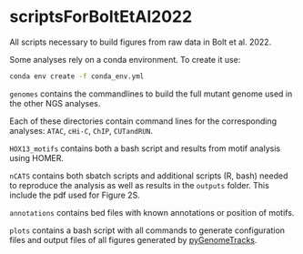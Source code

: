 # scriptsForBoltEtAl2022

All scripts necessary to build figures from raw data in Bolt et al. 2022.

Some analyses rely on a conda environment. To create it use:

```bash
conda env create -f conda_env.yml
```

`genomes` contains the commandlines to build the full mutant genome used in the other NGS analyses.

Each of these directories contain command lines for the corresponding analyses: `ATAC`, `cHi-C`, `ChIP`, `CUTandRUN`.

`HOX13_motifs` contains both a bash script and results from motif analysis using HOMER.

`nCATS` contains both sbatch scripts and additional scripts (R, bash) needed to reproduce the analysis as well as results in the `outputs` folder. This include the pdf used for Figure 2S.

`annotations` contains bed files with known annotations or position of motifs.

`plots` contains a bash script with all commands to generate configuration files and output files of all figures generated by [pyGenomeTracks](https://github.com/deeptools/pyGenomeTracks).
